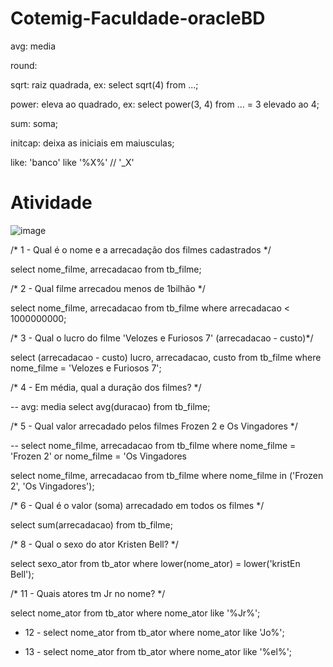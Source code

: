 # Cotemig-Faculdade-oracleBD

  avg: media
  
  round: 
  
  sqrt: raiz quadrada,
      ex: select sqrt(4) from ...;
      
  power: eleva ao quadrado,
      ex: select power(3, 4) from ... = 3 elevado ao 4;
      
  sum: soma;
  
  initcap: deixa as iniciais em maiusculas;
  
  like: 'banco' like '%X%' // '_X'
  
#  Atividade <br />
  ![image](https://user-images.githubusercontent.com/48488987/159388224-0e4a420e-3df0-42cb-bb16-6b24991ef7ed.png)
  
  /* 1 - Qual é o nome e a arrecadação dos filmes cadastrados */
  
  select nome_filme, arrecadacao from tb_filme;

  /* 2 - Qual filme arrecadou menos de 1bilhão */
  
  select nome_filme, arrecadacao from tb_filme where arrecadacao < 1000000000;

  /* 3 - Qual o lucro do filme 'Velozes e Furiosos 7' (arrecadacao - custo)*/
  
  select (arrecadacao - custo) lucro, arrecadacao, custo from tb_filme where nome_filme = 'Velozes e Furiosos 7';

  /* 4 - Em média, qual a duração dos filmes? */
  
  -- avg: media
  select avg(duracao) from tb_filme;

  /* 5 - Qual valor arrecadado pelos filmes Frozen 2 e Os Vingadores */
  
  -- select nome_filme, arrecadacao from tb_filme where nome_filme = 'Frozen 2' or nome_filme  = 'Os Vingadores
  
  select nome_filme, arrecadacao from tb_filme where nome_filme in ('Frozen 2', 'Os Vingadores');

  /* 6 - Qual é o valor (soma) arrecadado em todos os filmes */
  
  select sum(arrecadacao) from tb_filme;

  /* 8 - Qual o sexo do ator Kristen Bell? */
  
  select sexo_ator from tb_ator where lower(nome_ator) = lower('kristEn Bell');

  /* 11 - Quais atores tm Jr no nome? */
  
  select nome_ator from tb_ator where nome_ator like '%Jr%';
  
  - 12 - select nome_ator from tb_ator where nome_ator like 'Jo%';

  - 13 - select nome_ator from tb_ator where nome_ator like '%el%';
